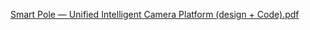 [Smart Pole — Unified Intelligent Camera Platform (design + Code).pdf](https://github.com/user-attachments/files/22376932/Smart.Pole.Unified.Intelligent.Camera.Platform.design.%2B.Code.pdf)
